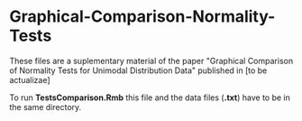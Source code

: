 # Graphical-Comparison-Normality-Tests
These files are a suplementary material of the paper "Graphical Comparison of Normality Tests for Unimodal Distribution Data"  published in [to be actualizae]

To run **TestsComparison.Rmb** this file and the data files (**.txt**) have to be in the same directory.
